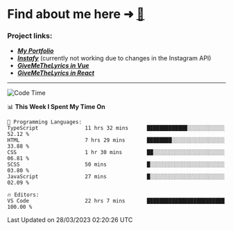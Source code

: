 # Find about me here ➜ [🧑](https://pauabella.dev)

### Project links:
- ***[My Portfolio](https://pauabella.dev)***
- ***[Instafy](https://instafy.me)*** (currently not working due to changes in the Instagram API)
- ***[GiveMeTheLyrics in Vue](https://lyrics.pauabella.dev)***
- ***[GiveMeTheLyrics in React](https://pauabella.dev/GiveMeTheLyrics)***

---
<!--START_SECTION:waka-->
![Code Time](http://img.shields.io/badge/Code%20Time-2%2C037%20hrs%2013%20mins-blue)

📊 **This Week I Spent My Time On** 

```text
💬 Programming Languages: 
TypeScript               11 hrs 32 mins      █████████████░░░░░░░░░░░░   52.12 % 
HTML                     7 hrs 29 mins       ████████░░░░░░░░░░░░░░░░░   33.88 % 
CSS                      1 hr 30 mins        ██░░░░░░░░░░░░░░░░░░░░░░░   06.81 % 
SCSS                     50 mins             █░░░░░░░░░░░░░░░░░░░░░░░░   03.80 % 
JavaScript               27 mins             █░░░░░░░░░░░░░░░░░░░░░░░░   02.09 % 

🔥 Editors: 
VS Code                  22 hrs 7 mins       █████████████████████████   100.00 % 
```


 Last Updated on 28/03/2023 02:20:26 UTC
<!--END_SECTION:waka-->
